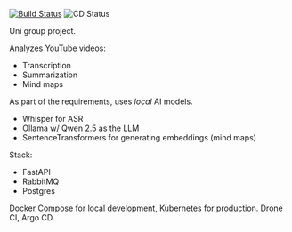 [![Build Status](https://drone.deeplerg.dev/api/badges/Deeplerg/nvideo/status.svg)](https://drone.deeplerg.dev/Deeplerg/nvideo)
![CD Status](https://argocd.deeplerg.dev//api/badge?name=app-nvideo-prod)

Uni group project.

Analyzes YouTube videos:
- Transcription
- Summarization
- Mind maps

As part of the requirements, uses *local* AI models.
- Whisper for ASR
- Ollama w/ Qwen 2.5 as the LLM
- SentenceTransformers for generating embeddings (mind maps)

Stack:
- FastAPI
- RabbitMQ
- Postgres

Docker Compose for local development, Kubernetes for production. Drone CI, Argo CD.
